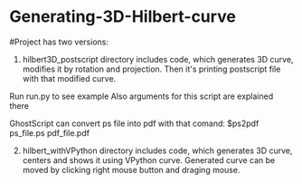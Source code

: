 # Generating-3D-Hilbert-curve

#Project has two versions:

1) hilbert3D_postscript directory includes code, which generates 3D curve, modifies it by rotation and projection. Then it's printing postscript file with that modified curve.

Run run.py to see example 
Also arguments for this script are explained there

GhostScript can convert ps file into pdf with that comand:
	$ps2pdf ps_file.ps pdf_file.pdf


2) hilbert_withVPython directory includes code, which generates 3D curve, centers and shows it using VPython curve. Generated curve can be moved by clicking right mouse button and draging mouse.
